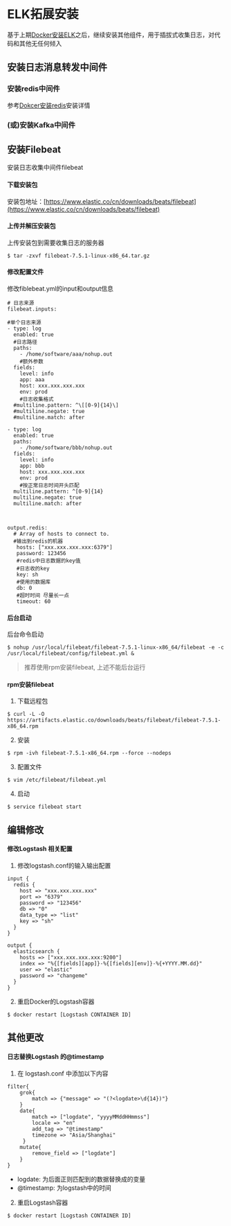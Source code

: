 # ELK拓展安装
基于上期[Docker安装ELK](https://github.com/Lokiyor/knowledge/blob/master/Middleware/ELK/Docker%E5%AE%89%E8%A3%85ELK.md)之后，继续安装其他组件，用于插拔式收集日志，对代码和其他无任何倾入

## 安装日志消息转发中间件
### 安装redis中间件
参考[Dokcer安装redis](https://github.com/Lokiyor/knowledge/blob/master/Docker/Docker%E9%95%9C%E5%83%8F%E5%AE%B9%E5%99%A8%E5%AE%89%E8%A3%85/Docker%E5%AE%89%E8%A3%85%E5%8D%95%E6%9C%BA%E7%89%88Redis.md)安装详情

### (或)安装Kafka中间件


## 安装Filebeat
安装日志收集中间件filebeat
#### 下载安装包
安装包地址：[https://www.elastic.co/cn/downloads/beats/filebeat](https://www.elastic.co/cn/downloads/beats/filebeat)

#### 上传并解压安装包
上传安装包到需要收集日志的服务器
```
$ tar -zxvf filebeat-7.5.1-linux-x86_64.tar.gz
```
#### 修改配置文件
修改fiblebeat.yml的input和output信息
```
# 日志来源
filebeat.inputs:

#单个日志来源
- type: log
  enabled: true
  #日志路径
  paths:
    - /home/software/aaa/nohup.out
    #额外参数
  fields:
    level: info
    app: aaa
    host: xxx.xxx.xxx.xxx
    env: prod
    #日志收集格式
  #multiline.pattern: ^\[[0‐9]{14}\]
  #multiline.negate: true
  #multiline.match: after

- type: log
  enabled: true
  paths:
    - /home/software/bbb/nohup.out
  fields:
    level: info
    app: bbb
    host: xxx.xxx.xxx.xxx
    env: prod
    #按正常日志时间开头匹配
  multiline.pattern: ^[0-9]{14}
  multiline.negate: true
  multiline.match: after



output.redis:
  # Array of hosts to connect to.
  #输出到redis的机器
   hosts: ["xxx.xxx.xxx.xxx:6379"]   
   password: 123456
   #redis中日志数据的key值ֵ 
   #日志收的key
   key: sh             
   #使用的数据库         
   db: 0
   #超时时间 尽量长一点
   timeout: 60
```

#### 后台启动
后台命令启动
```
$ nohup /usr/local/filebeat/filebeat-7.5.1-linux-x86_64/filebeat -e -c /usr/local/filebeat/config/filebeat.yml &
```

> 推荐使用rpm安装filebeat, 上述不能后台运行


#### rpm安装filebeat
1. 下载远程包
```
$ curl -L -O https://artifacts.elastic.co/downloads/beats/filebeat/filebeat-7.5.1-x86_64.rpm
```
2. 安装
```
$ rpm -ivh filebeat-7.5.1-x86_64.rpm --force --nodeps
```
3. 配置文件
```
$ vim /etc/filebeat/filebeat.yml
```
4. 启动
```
$ service filebeat start
```

## 编辑修改
#### 修改Logstash 相关配置
1. 修改logstash.conf的输入输出配置
```
input {
  redis {
    host => "xxx.xxx.xxx.xxx"
    port => "6379"
    password => "123456"
    db => "0"
    data_type => "list"
    key => "sh"
  }
}

output {
  elasticsearch {
    hosts => ["xxx.xxx.xxx.xxx:9200"]
    index => "%{[fields][app]}-%{[fields][env]}-%{+YYYY.MM.dd}"
    user => "elastic"
    password => "changeme"
  }
}

```
2. 重启Docker的Logstash容器
```
$ docker restart [Logstash CONTAINER ID]
```


## 其他更改 
#### 日志替换Logstash 的@timestamp
1. 在 logstash.conf 中添加以下内容
```
filter{
    grok{
        match => {"message" => "(?<logdate>\d{14})"}
    }
    date{
        match => ["logdate", "yyyyMMddHHmmss"]
        locale => "en"
        add_tag => "@timestamp"
        timezone => "Asia/Shanghai"
     }
    mutate{
        remove_field => ["logdate"]
    }
}

```
- logdate: 为后面正则匹配到的数据替换成的变量
- @timestamp: 为logstash中的时间

2. 重启Logstash容器
```
$ docker restart [Logstash CONTAINER ID]
```